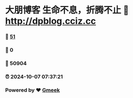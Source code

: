 # 大朋博客 生命不息，折腾不止 :link: http://dpblog.cciz.cc 
### :page_facing_up: [51](http://dpblog.cciz.cc/tag.html) 
### :speech_balloon: 0 
### :hibiscus: 50904 
### :alarm_clock: 2024-10-07 07:37:21 
### Powered by :heart: [Gmeek](https://github.com/Meekdai/Gmeek)
